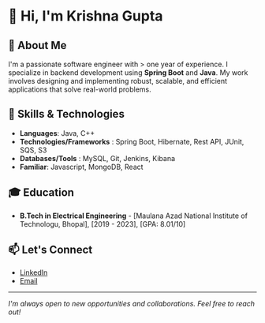 # 👋 Hi, I'm Krishna Gupta

## 🌟 About Me

I'm a passionate software engineer with > one year of experience. I specialize in backend development using **Spring Boot** and **Java**. My work involves designing and implementing robust, scalable, and efficient applications that solve real-world problems.

## 🚀 Skills & Technologies

- **Languages**: Java, C++
- **Technologies/Frameworks** : Spring Boot, Hibernate, Rest API, JUnit, SQS, S3
- **Databases/Tools** : MySQL, Git, Jenkins, Kibana
- **Familiar**: Javascript, MongoDB, React

## 🎓 Education

- **B.Tech in Electrical Engineering** - [Maulana Azad National Institute of Technologu, Bhopal], [2019 - 2023], [GPA: 8.01/10]

## 📫 Let's Connect

- [LinkedIn](https://www.linkedin.com/in/kguptaa786)
- [Email](mailto:kgnitb@gmail.com)

---

*I'm always open to new opportunities and collaborations. Feel free to reach out!*
